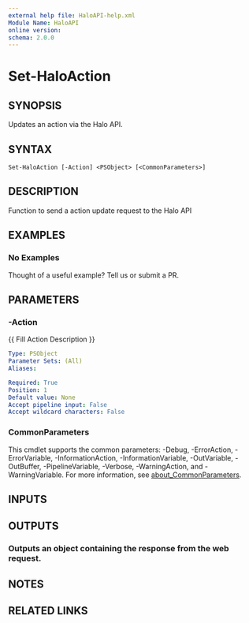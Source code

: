 ```yaml
---
external help file: HaloAPI-help.xml
Module Name: HaloAPI
online version:
schema: 2.0.0
---
```


# Set-HaloAction

## SYNOPSIS
Updates an action via the Halo API.

## SYNTAX

```
Set-HaloAction [-Action] <PSObject> [<CommonParameters>]
```

## DESCRIPTION
Function to send a action update request to the Halo API

## EXAMPLES

### No Examples

Thought of a useful example? Tell us or submit a PR.

## PARAMETERS

### -Action
{{ Fill Action Description }}

```yaml
Type: PSObject
Parameter Sets: (All)
Aliases:

Required: True
Position: 1
Default value: None
Accept pipeline input: False
Accept wildcard characters: False
```

### CommonParameters
This cmdlet supports the common parameters: -Debug, -ErrorAction, -ErrorVariable, -InformationAction, -InformationVariable, -OutVariable, -OutBuffer, -PipelineVariable, -Verbose, -WarningAction, and -WarningVariable. For more information, see [about_CommonParameters](http://go.microsoft.com/fwlink/?LinkID=113216).

## INPUTS

## OUTPUTS

### Outputs an object containing the response from the web request.
## NOTES

## RELATED LINKS
